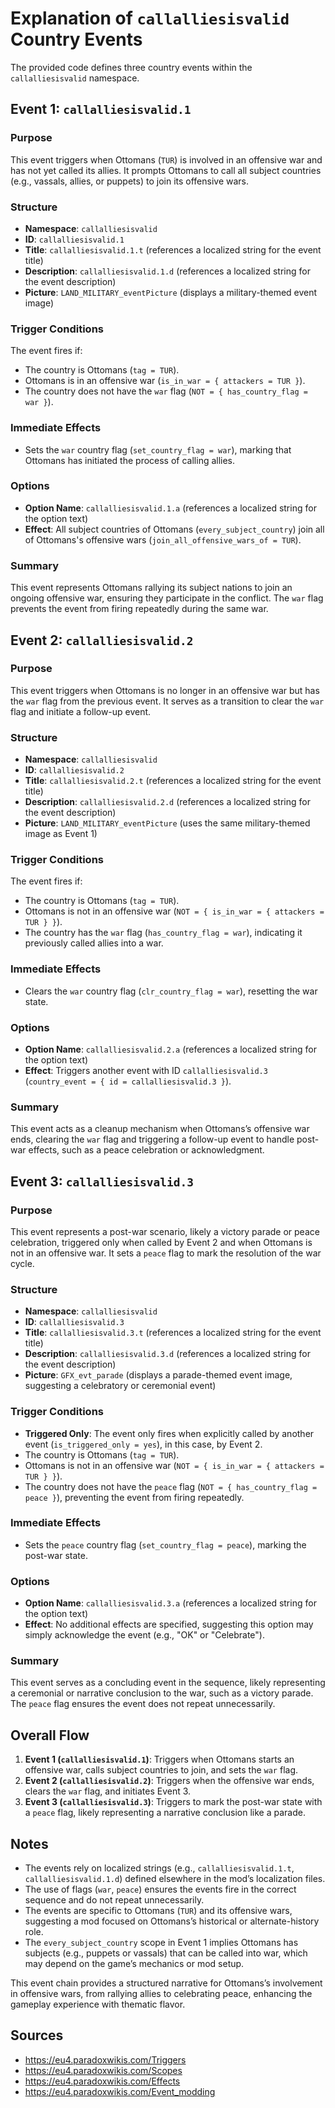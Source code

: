 # Explanation of `callalliesisvalid` Country Events

The provided code defines three country events within the `callalliesisvalid` namespace.

## Event 1: `callalliesisvalid.1`

### Purpose
This event triggers when Ottomans (`TUR`) is involved in an offensive war and has not yet called its allies. It prompts Ottomans to call all subject countries (e.g., vassals, allies, or puppets) to join its offensive wars.

### Structure
- **Namespace**: `callalliesisvalid`
- **ID**: `callalliesisvalid.1`
- **Title**: `callalliesisvalid.1.t` (references a localized string for the event title)
- **Description**: `callalliesisvalid.1.d` (references a localized string for the event description)
- **Picture**: `LAND_MILITARY_eventPicture` (displays a military-themed event image)

### Trigger Conditions
The event fires if:
- The country is Ottomans (`tag = TUR`).
- Ottomans is in an offensive war (`is_in_war = { attackers = TUR }`).
- The country does not have the `war` flag (`NOT = { has_country_flag = war }`).

### Immediate Effects
- Sets the `war` country flag (`set_country_flag = war`), marking that Ottomans has initiated the process of calling allies.

### Options
- **Option Name**: `callalliesisvalid.1.a` (references a localized string for the option text)
- **Effect**: All subject countries of Ottomans (`every_subject_country`) join all of Ottomans's offensive wars (`join_all_offensive_wars_of = TUR`).

### Summary
This event represents Ottomans rallying its subject nations to join an ongoing offensive war, ensuring they participate in the conflict. The `war` flag prevents the event from firing repeatedly during the same war.

## Event 2: `callalliesisvalid.2`

### Purpose
This event triggers when Ottomans is no longer in an offensive war but has the `war` flag from the previous event. It serves as a transition to clear the `war` flag and initiate a follow-up event.

### Structure
- **Namespace**: `callalliesisvalid`
- **ID**: `callalliesisvalid.2`
- **Title**: `callalliesisvalid.2.t` (references a localized string for the event title)
- **Description**: `callalliesisvalid.2.d` (references a localized string for the event description)
- **Picture**: `LAND_MILITARY_eventPicture` (uses the same military-themed image as Event 1)

### Trigger Conditions
The event fires if:
- The country is Ottomans (`tag = TUR`).
- Ottomans is not in an offensive war (`NOT = { is_in_war = { attackers = TUR } }`).
- The country has the `war` flag (`has_country_flag = war`), indicating it previously called allies into a war.

### Immediate Effects
- Clears the `war` country flag (`clr_country_flag = war`), resetting the war state.

### Options
- **Option Name**: `callalliesisvalid.2.a` (references a localized string for the option text)
- **Effect**: Triggers another event with ID `callalliesisvalid.3` (`country_event = { id = callalliesisvalid.3 }`).

### Summary
This event acts as a cleanup mechanism when Ottomans’s offensive war ends, clearing the `war` flag and triggering a follow-up event to handle post-war effects, such as a peace celebration or acknowledgment.

## Event 3: `callalliesisvalid.3`

### Purpose
This event represents a post-war scenario, likely a victory parade or peace celebration, triggered only when called by Event 2 and when Ottomans is not in an offensive war. It sets a `peace` flag to mark the resolution of the war cycle.

### Structure
- **Namespace**: `callalliesisvalid`
- **ID**: `callalliesisvalid.3`
- **Title**: `callalliesisvalid.3.t` (references a localized string for the event title)
- **Description**: `callalliesisvalid.3.d` (references a localized string for the event description)
- **Picture**: `GFX_evt_parade` (displays a parade-themed event image, suggesting a celebratory or ceremonial event)

### Trigger Conditions
- **Triggered Only**: The event only fires when explicitly called by another event (`is_triggered_only = yes`), in this case, by Event 2.
- The country is Ottomans (`tag = TUR`).
- Ottomans is not in an offensive war (`NOT = { is_in_war = { attackers = TUR } }`).
- The country does not have the `peace` flag (`NOT = { has_country_flag = peace }`), preventing the event from firing repeatedly.

### Immediate Effects
- Sets the `peace` country flag (`set_country_flag = peace`), marking the post-war state.

### Options
- **Option Name**: `callalliesisvalid.3.a` (references a localized string for the option text)
- **Effect**: No additional effects are specified, suggesting this option may simply acknowledge the event (e.g., "OK" or "Celebrate").

### Summary
This event serves as a concluding event in the sequence, likely representing a ceremonial or narrative conclusion to the war, such as a victory parade. The `peace` flag ensures the event does not repeat unnecessarily.

## Overall Flow
1. **Event 1 (`callalliesisvalid.1`)**: Triggers when Ottomans starts an offensive war, calls subject countries to join, and sets the `war` flag.
2. **Event 2 (`callalliesisvalid.2`)**: Triggers when the offensive war ends, clears the `war` flag, and initiates Event 3.
3. **Event 3 (`callalliesisvalid.3`)**: Triggers to mark the post-war state with a `peace` flag, likely representing a narrative conclusion like a parade.

## Notes
- The events rely on localized strings (e.g., `callalliesisvalid.1.t`, `callalliesisvalid.1.d`) defined elsewhere in the mod’s localization files.
- The use of flags (`war`, `peace`) ensures the events fire in the correct sequence and do not repeat unnecessarily.
- The events are specific to Ottomans (`TUR`) and its offensive wars, suggesting a mod focused on Ottomans’s historical or alternate-history role.
- The `every_subject_country` scope in Event 1 implies Ottomans has subjects (e.g., puppets or vassals) that can be called into war, which may depend on the game’s mechanics or mod setup.

This event chain provides a structured narrative for Ottomans’s involvement in offensive wars, from rallying allies to celebrating peace, enhancing the gameplay experience with thematic flavor.

## Sources

- https://eu4.paradoxwikis.com/Triggers
- https://eu4.paradoxwikis.com/Scopes
- https://eu4.paradoxwikis.com/Effects
- https://eu4.paradoxwikis.com/Event_modding
